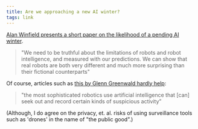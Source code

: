 ```yaml
---
title: Are we approaching a new AI winter?
tags: link
---
```


[Alan Winfield presents a short paper on the likelihood of a pending AI winter][post].

> "We need to be truthful about the limitations of robots and robot intelligence, 
> and measured with our predictions. We can show that real robots are both very 
> different and much more surprising than their fictional counterparts"

Of course, articles such as [this by Glenn Greenwald hardly help][guardian]:

> "the most sophisticated robotics use artificial intelligence that [can] seek out 
> and record certain kinds of suspicious activity”

(Although, I do agree on the privacy, et. al. risks of using surveillance tools 
such as 'drones' in the name of "the public good".)

[post]: http://alanwinfield.blogspot.com/2013/03/a-crisis-of-expectations.html
[guardian]: http://www.guardian.co.uk/commentisfree/2013/mar/29/domestic-drones-unique-dangers

